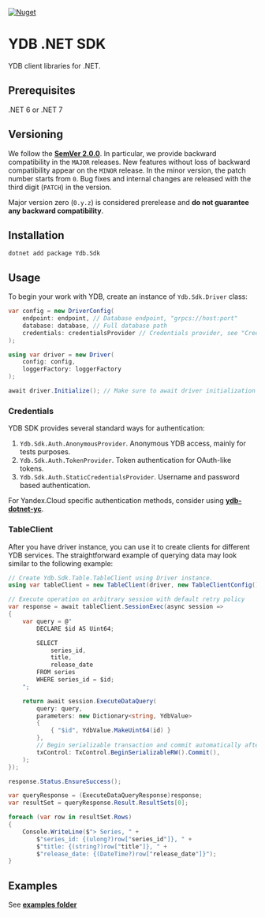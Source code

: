 [![Nuget](https://img.shields.io/nuget/v/Ydb.Sdk)](https://www.nuget.org/packages/Ydb.Sdk/)

# YDB .NET SDK
YDB client libraries for .NET.

## Prerequisites
.NET 6 or .NET 7

## Versioning

We follow the **[SemVer 2.0.0](https://semver.org)**. In particular, we provide backward compatibility in the `MAJOR` releases. New features without loss of backward compatibility appear on the `MINOR` release. In the minor version, the patch number starts from `0`. Bug fixes and internal changes are released with the third digit (`PATCH`) in the version.

Major version zero (`0.y.z`) is considered prerelease and **do not guarantee any backward compatibility**.

## Installation

```
dotnet add package Ydb.Sdk
```

## Usage

To begin your work with YDB, create an instance of `Ydb.Sdk.Driver` class:
```c#
var config = new DriverConfig(
    endpoint: endpoint, // Database endpoint, "grpcs://host:port"
    database: database, // Full database path
    credentials: credentialsProvider // Credentials provider, see "Credentials" section
);

using var driver = new Driver(
    config: config,
    loggerFactory: loggerFactory
);

await driver.Initialize(); // Make sure to await driver initialization
```

### Credentials
YDB SDK provides several standard ways for authentication:
1) `Ydb.Sdk.Auth.AnonymousProvider`. Anonymous YDB access, mainly for tests purposes.
2) `Ydb.Sdk.Auth.TokenProvider`. Token authentication for OAuth-like tokens.
3) `Ydb.Sdk.Auth.StaticCredentialsProvider`. Username and password based authentication.

For Yandex.Cloud specific authentication methods, consider using **[ydb-dotnet-yc](https://github.com/ydb-platform/ydb-dotnet-yc)**.

### TableClient
After you have driver instance, you can use it to create clients for different YDB services. The straightforward example of querying data may look similar to the following example:

```c#
// Create Ydb.Sdk.Table.TableClient using Driver instance.
using var tableClient = new TableClient(driver, new TableClientConfig());

// Execute operation on arbitrary session with default retry policy
var response = await tableClient.SessionExec(async session =>
{
    var query = @"
        DECLARE $id AS Uint64;

        SELECT
            series_id,
            title,
            release_date
        FROM series
        WHERE series_id = $id;
    ";

    return await session.ExecuteDataQuery(
        query: query,
        parameters: new Dictionary<string, YdbValue>
        {
            { "$id", YdbValue.MakeUint64(id) }
        },
        // Begin serializable transaction and commit automatically after query execution
        txControl: TxControl.BeginSerializableRW().Commit(),
    );
});

response.Status.EnsureSuccess();

var queryResponse = (ExecuteDataQueryResponse)response;
var resultSet = queryResponse.Result.ResultSets[0];

foreach (var row in resultSet.Rows)
{
    Console.WriteLine($"> Series, " +
        $"series_id: {(ulong?)row["series_id"]}, " +
        $"title: {(string?)row["title"]}, " +
        $"release_date: {(DateTime?)row["release_date"]}");
}
```

## Examples

See **[examples folder](https://github.com/ydb-platform/ydb-dotnet-sdk/tree/main/examples)**
